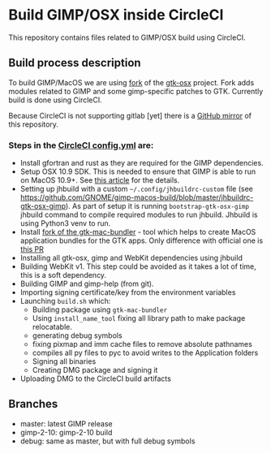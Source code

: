 # Build GIMP/OSX inside CircleCI

This repository contains files related to GIMP/OSX build using CircleCI.

## Build process description

To build GIMP/MacOS we are using [fork](https://gitlab.gnome.org/samm-git/gtk-osx/tree/fork-test)
of the [gtk-osx](https://gitlab.gnome.org/GNOME/gtk-osx) project. Fork adds modules related to GIMP
and some gimp-specific patches to GTK. Currently build is done using CircleCI.

Because CircleCI is not supporting gitlab [yet] there is a [GitHub mirror](https://github.com/GNOME/gimp-macos-build) of this repository.

### Steps in the [CircleCI config.yml](https://github.com/GNOME/gimp-macos-build/blob/master/.circleci/config.yml) are:

- Install gfortran and rust as they are required for the GIMP dependencies.
- Setup OSX 10.9 SDK. This is needed to ensure that GIMP is able to run on MacOS 10.9+. See [this article](https://smallhacks.wordpress.com/2018/11/11/how-to-support-old-osx-version-with-a-recent-xcode/) for the details.
- Setting up jhbuild with a custom `~/.config/jhbuildrc-custom` file (see https://github.com/GNOME/gimp-macos-build/blob/master/jhbuildrc-gtk-osx-gimp). As part of setup it is running `bootstrap-gtk-osx-gimp` jhbuild command to compile required modules to run jhbuild. Jhbuild is using Python3 venv to run.
- Install [fork of the gtk-mac-bundler](https://github.com/samm-git/gtk-mac-bundler/tree/fix-otool) - tool which helps to create MacOS application bundles for the GTK apps. Only difference with official one is [this PR](https://github.com/jralls/gtk-mac-bundler/pull/10)
- Installing all gtk-osx, gimp and WebKit dependencies using jhbuild
- Building WebKit v1. This step could be avoided as it takes a lot of time, this is a soft dependency.
- Building GIMP and gimp-help (from git).
- Importing signing certificate/key from the environment variables
- Launching `build.sh` which:
  - Building package using `gtk-mac-bundler`
  - Using `install_name_tool` fixing all library path to make package relocatable.
  - generating debug symbols
  - fixing pixmap and imm cache files to remove absolute pathnames
  - compiles all py files to pyc to avoid writes to the Application folders
  - Signing all binaries
  - Creating DMG package and signing it
- Uploading DMG to the CircleCI build artifacts

## Branches

- master: latest GIMP release
- gimp-2-10: gimp-2-10 build
- debug: same as master, but with full debug symbols
